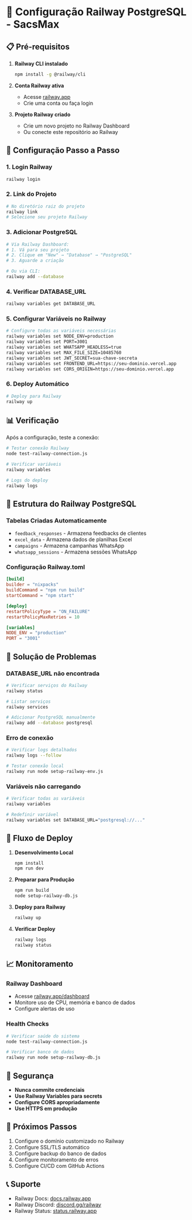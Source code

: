 # 🚂 Configuração Railway PostgreSQL - SacsMax

## 📋 Pré-requisitos

1. **Railway CLI instalado**
   ```bash
   npm install -g @railway/cli
   ```

2. **Conta Railway ativa**
   - Acesse [railway.app](https://railway.app)
   - Crie uma conta ou faça login

3. **Projeto Railway criado**
   - Crie um novo projeto no Railway Dashboard
   - Ou conecte este repositório ao Railway

## 🔧 Configuração Passo a Passo

### 1. Login Railway
```bash
railway login
```

### 2. Link do Projeto
```bash
# No diretório raiz do projeto
railway link
# Selecione seu projeto Railway
```

### 3. Adicionar PostgreSQL
```bash
# Via Railway Dashboard:
# 1. Vá para seu projeto
# 2. Clique em "New" → "Database" → "PostgreSQL"
# 3. Aguarde a criação

# Ou via CLI:
railway add --database
```

### 4. Verificar DATABASE_URL
```bash
railway variables get DATABASE_URL
```

### 5. Configurar Variáveis no Railway
```bash
# Configure todas as variáveis necessárias
railway variables set NODE_ENV=production
railway variables set PORT=3001
railway variables set WHATSAPP_HEADLESS=true
railway variables set MAX_FILE_SIZE=10485760
railway variables set JWT_SECRET=sua-chave-secreta
railway variables set FRONTEND_URL=https://seu-dominio.vercel.app
railway variables set CORS_ORIGIN=https://seu-dominio.vercel.app
```

### 6. Deploy Automático
```bash
# Deploy para Railway
railway up
```

## 📊 Verificação

Após a configuração, teste a conexão:

```bash
# Testar conexão Railway
node test-railway-connection.js

# Verificar variáveis
railway variables

# Logs do deploy
railway logs
```

## 🎯 Estrutura do Railway PostgreSQL

### Tabelas Criadas Automaticamente
- `feedback_responses` - Armazena feedbacks de clientes
- `excel_data` - Armazena dados de planilhas Excel
- `campaigns` - Armazena campanhas WhatsApp
- `whatsapp_sessions` - Armazena sessões WhatsApp

### Configuração Railway.toml
```toml
[build]
builder = "nixpacks"
buildCommand = "npm run build"
startCommand = "npm start"

[deploy]
restartPolicyType = "ON_FAILURE"
restartPolicyMaxRetries = 10

[variables]
NODE_ENV = "production"
PORT = "3001"
```

## 🚨 Solução de Problemas

### DATABASE_URL não encontrada
```bash
# Verificar serviços do Railway
railway status

# Listar serviços
railway services

# Adicionar PostgreSQL manualmente
railway add --database postgresql
```

### Erro de conexão
```bash
# Verificar logs detalhados
railway logs --follow

# Testar conexão local
railway run node setup-railway-env.js
```

### Variáveis não carregando
```bash
# Verificar todas as variáveis
railway variables

# Redefinir variável
railway variables set DATABASE_URL="postgresql://..."
```

## 🔄 Fluxo de Deploy

1. **Desenvolvimento Local**
   ```bash
   npm install
   npm run dev
   ```

2. **Preparar para Produção**
   ```bash
   npm run build
   node setup-railway-db.js
   ```

3. **Deploy para Railway**
   ```bash
   railway up
   ```

4. **Verificar Deploy**
   ```bash
   railway logs
   railway status
   ```

## 📈 Monitoramento

### Railway Dashboard
- Acesse [railway.app/dashboard](https://railway.app/dashboard)
- Monitore uso de CPU, memória e banco de dados
- Configure alertas de uso

### Health Checks
```bash
# Verificar saúde do sistema
node test-railway-connection.js

# Verificar banco de dados
railway run node setup-railway-db.js
```

## 🔐 Segurança

- **Nunca commite credenciais**
- **Use Railway Variables para secrets**
- **Configure CORS apropriadamente**
- **Use HTTPS em produção**

## 🎯 Próximos Passos

1. Configure o domínio customizado no Railway
2. Configure SSL/TLS automático
3. Configure backup do banco de dados
4. Configure monitoramento de erros
5. Configure CI/CD com GitHub Actions

## 📞 Suporte

- Railway Docs: [docs.railway.app](https://docs.railway.app)
- Railway Discord: [discord.gg/railway](https://discord.gg/railway)
- Railway Status: [status.railway.app](https://status.railway.app)